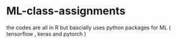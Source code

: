 # ML-class-assignments
the codes are all in R but bascially uses python packages for ML ( tensorflow , keras and pytorch )
